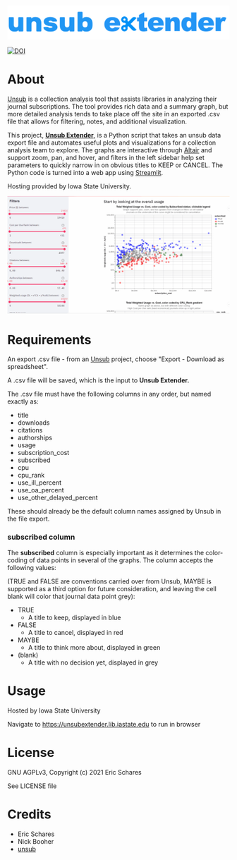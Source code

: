 ![unsub extender logo](https://github.com/eschares/unsub_extender/blob/main/unsub_extender2.png)

[![DOI](https://zenodo.org/badge/358961619.svg)](https://zenodo.org/badge/latestdoi/358961619)

# About
[Unsub](http://unsub.org) is a collection analysis tool that assists libraries in analyzing their journal subscriptions.
The tool provides rich data and a summary graph, but more detailed analysis tends to take place off the site in an exported .csv file that allows for filtering, notes, and additional visualization.

This project, [**Unsub Extender**](https://unsubextender.lib.iastate.edu), is a Python script that takes an unsub data export file and automates useful plots and visualizations for a collection analysis team to explore.
The graphs are interactive through [Altair](https://altair-viz.github.io/index.html) and support zoom, pan, and hover, and filters in the left sidebar help set parameters to quickly narrow in on obvious titles to KEEP or CANCEL. The Python code is turned into a web app using [Streamlit](https://streamlit.io/).

Hosting provided by Iowa State University.

![unsub extender screenshot demo](https://github.com/eschares/unsub_extender/blob/main/demo.gif)

# Requirements
An export .csv file - from an [Unsub](http://unsub.org) project, choose "Export - Download as spreadsheet".

A .csv file will be saved, which is the input to **Unsub Extender.**

The .csv file must have the following columns in any order, but named exactly as:
* title
* downloads
* citations
* authorships
* usage
* subscription_cost
* subscribed
* cpu
* cpu_rank
* use_ill_percent
* use_oa_percent
* use_other_delayed_percent

These should already be the default column names assigned by Unsub in the file export.

### subscribed column
The **subscribed** column is especially important as it determines the color-coding of data points in several of the graphs. The column accepts the following values:

(TRUE and FALSE are conventions carried over from Unsub, MAYBE is supported as a third option for future consideration, and leaving the cell blank will color that journal data point grey):
* TRUE
  * A title to keep, displayed in blue
* FALSE
  * A title to cancel, displayed in red
* MAYBE
  * A title to think more about, displayed in green
* (blank)
  * A title with no decision yet, displayed in grey

# Usage
Hosted by Iowa State University

Navigate to https://unsubextender.lib.iastate.edu to run in browser

# License
GNU AGPLv3, Copyright (c) 2021 Eric Schares

See LICENSE file

# Credits
* Eric Schares
* Nick Booher
* [unsub](http://unsub.org)
